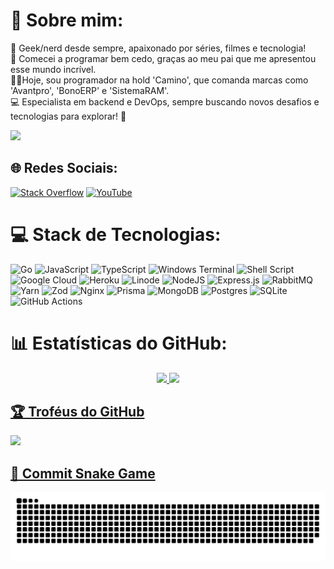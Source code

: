 # 💫 Sobre mim:
👾 Geek/nerd desde sempre, apaixonado por séries, filmes e tecnologia! <br>🚀 Comecei a programar bem cedo, graças ao meu pai que me apresentou esse mundo incrível. <br>🧑‍💼Hoje, sou programador na hold 'Camino', que comanda marcas como 'Avantpro', 'BonoERP' e 'SistemaRAM'. <br>💻 Especialista em backend e DevOps, sempre buscando novos desafios e tecnologias para explorar! 🔧

[![](https://visitcount.itsvg.in/api?id=Carloslauriano&icon=3&color=0)](https://visitcount.itsvg.in)

## 🌐 Redes Sociais:
[![Stack Overflow](https://img.shields.io/badge/-Stackoverflow-FE7A16?logo=stack-overflow&logoColor=white)](https://stackoverflow.com/users/26322084) [![YouTube](https://img.shields.io/badge/YouTube-%23FF0000.svg?logo=YouTube&logoColor=white)](https://youtube.com/@CarlosHLauriano) 

# 💻 Stack de Tecnologias:
![Go](https://img.shields.io/badge/go-%2300ADD8.svg?style=for-the-badge&logo=go&logoColor=white) ![JavaScript](https://img.shields.io/badge/javascript-%23323330.svg?style=for-the-badge&logo=javascript&logoColor=%23F7DF1E) ![TypeScript](https://img.shields.io/badge/typescript-%23007ACC.svg?style=for-the-badge&logo=typescript&logoColor=white) ![Windows Terminal](https://img.shields.io/badge/Windows%20Terminal-%234D4D4D.svg?style=for-the-badge&logo=windows-terminal&logoColor=white) ![Shell Script](https://img.shields.io/badge/shell_script-%23121011.svg?style=for-the-badge&logo=gnu-bash&logoColor=white) ![Google Cloud](https://img.shields.io/badge/GoogleCloud-%234285F4.svg?style=for-the-badge&logo=google-cloud&logoColor=white) ![Heroku](https://img.shields.io/badge/heroku-%23430098.svg?style=for-the-badge&logo=heroku&logoColor=white) ![Linode](https://img.shields.io/badge/linode-00A95C?style=for-the-badge&logo=linode&logoColor=white) ![NodeJS](https://img.shields.io/badge/node.js-6DA55F?style=for-the-badge&logo=node.js&logoColor=white) ![Express.js](https://img.shields.io/badge/express.js-%23404d59.svg?style=for-the-badge&logo=express&logoColor=%2361DAFB) ![RabbitMQ](https://img.shields.io/badge/rabbitmq-FF6600?style=for-the-badge&logo=rabbitmq&logoColor=white) ![Yarn](https://img.shields.io/badge/yarn-%232C8EBB.svg?style=for-the-badge&logo=yarn&logoColor=white) ![Zod](https://img.shields.io/badge/zod-%233068b7.svg?style=for-the-badge&logo=zod&logoColor=white) ![Nginx](https://img.shields.io/badge/nginx-%23009639.svg?style=for-the-badge&logo=nginx&logoColor=white) ![Prisma](https://img.shields.io/badge/Prisma-3982CE?style=for-the-badge&logo=Prisma&logoColor=white) ![MongoDB](https://img.shields.io/badge/MongoDB-%234ea94b.svg?style=for-the-badge&logo=mongodb&logoColor=white) ![Postgres](https://img.shields.io/badge/postgres-%23316192.svg?style=for-the-badge&logo=postgresql&logoColor=white) ![SQLite](https://img.shields.io/badge/sqlite-%2307405e.svg?style=for-the-badge&logo=sqlite&logoColor=white) ![GitHub Actions](https://img.shields.io/badge/github%20actions-%232671E5.svg?style=for-the-badge&logo=githubactions&logoColor=white)

# 📊 Estatísticas do GitHub:
<div align="center">
  <a href="https://github.com/Carloslauriano">
  <img height="180em" src="https://github-readme-stats.vercel.app/api?username=Carloslauriano&no-frame=true&show_icons=true&theme=dracula&include_all_commits=true&count_private=true&_=1234"/>
  <img height="180em" src="https://github-readme-stats.vercel.app/api/top-langs/?username=anuraghazra&hide_progress=false&layout=compact&theme=dracula&langs_count=7&no-frame=true&_=5678"/>
</div>
    
## 🏆 Troféus do GitHub
![](https://github-profile-trophy.vercel.app/?username=Carloslauriano&theme=dracula&no-frame=true&no-bg=false&margin-w=4&count_private=true)

## 🐍 Commit Snake Game
<div align="center">
  <a href="https://github.com/Carloslauriano">
  <picture>
    <source media="(prefers-color-scheme: dark)" srcset="https://github.com/Carloslauriano/Carloslauriano/blob/output/github-snake-dark.svg" />
    <source media="(prefers-color-scheme: light)" srcset="https://github.com/Carloslauriano/Carloslauriano/blob/output/github-snake.svg" />
    <img alt="github-snake" src="github-snake.svg" />
  </picture>
</div>

<!-- ## 💰 Você pode me ajudar doando  -->
<!-- [![Ko-Fi](https://img.shields.io/badge/Ko--fi-F16061?style=for-the-badge&logo=ko-fi&logoColor=white)](https://ko-fi.com/carloslauriano)  -->


